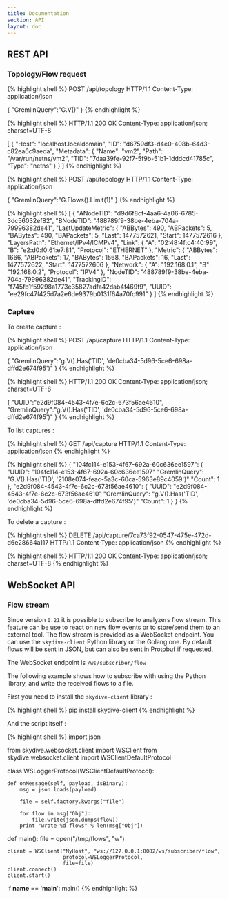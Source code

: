 ```yaml
---
title: Documentation
section: API
layout: doc
---
```


## REST API

### Topology/Flow request

{% highlight shell %}
POST /api/topology HTTP/1.1
Content-Type: application/json

{
  "GremlinQuery":"G.V()"
}
{% endhighlight %}

{% highlight shell %}
HTTP/1.1 200 OK
Content-Type: application/json; charset=UTF-8

[
  {
    "Host": "localhost.localdomain",
    "ID": "d6759df3-d4e0-408b-64d3-c82ea6c9aeda",
    "Metadata": {
      "Name": "vm2",
      "Path": "/var/run/netns/vm2",
      "TID": "7daa39fe-92f7-5f9b-51b1-1dddcd41785c",
      "Type": "netns"
    }
  }
]
{% endhighlight %}

{% highlight shell %}
POST /api/topology HTTP/1.1
Content-Type: application/json

{
  "GremlinQuery":"G.Flows().Limit(1)"
}
{% endhighlight %}

{% highlight shell %}
[
  {
    "ANodeTID": "d9d6f8cf-4aa6-4a06-6785-3dc56032ef82",
    "BNodeTID": "488789f9-38be-4eba-704a-79996382de41",
    "LastUpdateMetric": {
      "ABBytes": 490,
      "ABPackets": 5,
      "BABytes": 490,
      "BAPackets": 5,
      "Last": 1477572621,
      "Start": 1477572616
    },
    "LayersPath": "Ethernet/IPv4/ICMPv4",
    "Link": {
      "A": "02:48:4f:c4:40:99",
      "B": "e2:d0:f0:61:e7:81",
      "Protocol": "ETHERNET"
    },
    "Metric": {
      "ABBytes": 1666,
      "ABPackets": 17,
      "BABytes": 1568,
      "BAPackets": 16,
      "Last": 1477572622,
      "Start": 1477572606
    },
    "Network": {
      "A": "192.168.0.1",
      "B": "192.168.0.2",
      "Protocol": "IPV4"
    },
    "NodeTID": "488789f9-38be-4eba-704a-79996382de41",
    "TrackingID": "f745fb1f59298a1773e35827adfa42dab4f469f9",
    "UUID": "ee29fc47f425d7a2e6de9379b0131f64a70fc991"
  }
]
{% endhighlight %}

### Capture

To create capture :

{% highlight shell %}
POST /api/capture HTTP/1.1
Content-Type: application/json

{
  "GremlinQuery":"g.V().Has('TID', 'de0cba34-5d96-5ce6-698a-dffd2e674f95')"
}
{% endhighlight %}

{% highlight shell %}
HTTP/1.1 200 OK
Content-Type: application/json; charset=UTF-8

{
  "UUID":"e2d9f084-4543-4f7e-6c2c-673f56ae4610",
  "GremlinQuery":"g.V().Has('TID', 'de0cba34-5d96-5ce6-698a-dffd2e674f95')"
}
{% endhighlight %}

To list captures :

{% highlight shell %}
GET /api/capture HTTP/1.1
Content-Type: application/json
{% endhighlight %}

{% highlight shell %}
{
  "104fc114-e153-4f67-692a-60c636ee1597":
  {
    "UUID": "104fc114-e153-4f67-692a-60c636ee1597"
    "GremlinQuery": "G.V().Has('TID', '2108e074-feac-5a3c-60ca-5963e89c4059')"
    "Count": 1
  },
  "e2d9f084-4543-4f7e-6c2c-673f56ae4610":
  {
    "UUID": "e2d9f084-4543-4f7e-6c2c-673f56ae4610"
    "GremlinQuery": "g.V().Has('TID', 'de0cba34-5d96-5ce6-698a-dffd2e674f95')"
    "Count": 1
  }
}
{% endhighlight %}

To delete a capture :

{% highlight shell %}
DELETE /api/capture/7ca73f92-0547-475e-472d-d6e28664a117 HTTP/1.1
Content-Type: application/json
{% endhighlight %}

{% highlight shell %}
HTTP/1.1 200 OK
Content-Type: application/json; charset=UTF-8
{% endhighlight %}

## WebSocket API

### Flow stream

Since version `0.21` it is possible to subscribe to analyzers flow stream. This feature can be use
to react on new flow events or to store/send them to an external tool. The flow stream is provided as
a WebSocket endpoint. You can use the `skydive-client` Python library or the Golang one. By default
flows will be sent in JSON, but can also be sent in Protobuf if requested.

The WebSocket endpoint is `/ws/subscriber/flow`

The following example shows how to subscribe with using the Python library, and write the received flows to a file.

First you need to install the `skydive-client` library :

{% highlight shell %}
pip install skydive-client
{% endhighlight %}

And the script itself :

{% highlight shell %}
import json

from skydive.websocket.client import WSClient
from skydive.websocket.client import WSClientDefaultProtocol


class WSLoggerProtocol(WSClientDefaultProtocol):

    def onMessage(self, payload, isBinary):
        msg = json.loads(payload)

        file = self.factory.kwargs["file"]

        for flow in msg["Obj"]:
            file.write(json.dumps(flow))
        print "wrote %d flows" % len(msg["Obj"])


def main():
    file = open("/tmp/flows", "w")

    client = WSClient("MyHost", "ws://127.0.0.1:8082/ws/subscriber/flow",
                      protocol=WSLoggerProtocol,
                      file=file)
    client.connect()
    client.start()


if __name__ == '__main__':
    main()
{% endhighlight %}